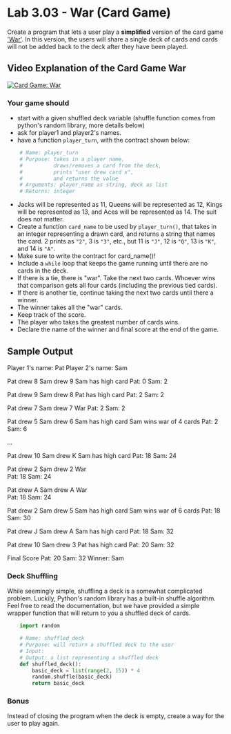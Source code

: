 # Lab 3.03 - War (Card Game)

Create a program that lets a user play a **simplified** version of the card game ['War'](http://www.pagat.com/war/war.html).  In this version, the users will share a single deck of cards and cards will not be added back to the deck after they have been played.

## Video Explanation of the Card Game War

[![Card Game: War](https://img.youtube.com/vi/yX-jOVer758/0.jpg)](https://youtu.be/yX-jOVer758)

### Your game should

* start with a given shuffled deck variable (shuffle function comes from python's random library, more details below)
* ask for player1 and player2's names.
* have a function `player_turn`, with the contract shown below:

```python
    # Name: player_turn
    # Purpose: takes in a player name,
    #          draws/removes a card from the deck,
    #          prints "user drew card x",
    #          and returns the value
    # Arguments: player_name as string, deck as list
    # Returns: integer
```
* Jacks will be represented as 11, Queens will be represented as 12, Kings will be represented as 13, and Aces will be represented as 14. The suit does not matter.
* Create a function `card_name` to be used by `player_turn()`, that takes in an integer representing a drawn card, and returns a string that names the card. 2 prints as `"2"`, 3 is `"3"`, etc., but 11 is `"J"`, 12 is `"Q"`, 13 is `"K"`, and 14 is `"A"`.
* Make sure to write the contract for card_name()!
* Include a `while` loop that keeps the game running until there are no cards in the deck.
* If there is a tie, there is "war".  Take the next two cards. Whoever wins that comparison gets all four cards (including the previous tied cards).
* If there is another tie, continue taking the next two cards until there a winner.
* The winner takes all the "war" cards.
* Keep track of the score.
* The player who takes the greatest number of cards wins.
* Declare the name of the winner and final score at the end of the game.

## Sample Output

Player 1's name: Pat
Player 2's name: Sam

Pat drew 8
Sam drew 9
Sam has high card
Pat: 0
Sam: 2

Pat drew 9
Sam drew 8
Pat has high card
Pat: 2
Sam: 2

Pat drew 7
Sam drew 7
War
Pat: 2
Sam: 2

Pat drew 5
Sam drew 6
Sam has high card
Sam wins war of 4 cards
Pat: 2
Sam: 6

...

Pat drew 10
Sam drew K
Sam has high card
Pat: 18
Sam: 24

Pat drew 2
Sam drew 2
War  
Pat: 18
Sam: 24

Pat drew A
Sam drew A
War  
Pat: 18
Sam: 24

Pat drew 2
Sam drew 5
Sam has high card
Sam wins war of 6 cards
Pat: 18
Sam: 30

Pat drew J
Sam drew A
Sam has high card
Pat: 18
Sam: 32

Pat drew 10
Sam drew 3
Pat has high card
Pat: 20
Sam: 32

Final Score
Pat: 20
Sam: 32
Winner: Sam  

### Deck Shuffling

While seemingly simple, shuffling a deck is a somewhat complicated problem. Luckily, Python's random library has a built-in shuffle algorithm. Feel free to read the documentation, but we have provided a simple wrapper function that will return to you a shuffled deck of cards.

```python
    import random

    # Name: shuffled_deck
    # Purpose: will return a shuffled deck to the user
    # Input:
    # Output: a list representing a shuffled deck
    def shuffled_deck():
        basic_deck = list(range(2, 15)) * 4
        random.shuffle(basic_deck)
        return basic_deck
```

### Bonus

Instead of closing the program when the deck is empty, create a way for the user to play again.

